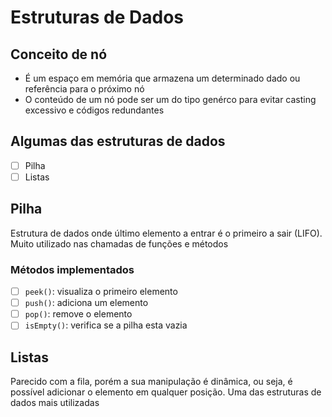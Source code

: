 # Estruturas de Dados


## Conceito de nó

- É um espaço em memória que armazena um determinado dado ou referência para o próximo nó
- O conteúdo de um nó pode ser um do tipo genérco para evitar casting excessivo e códigos redundantes

## Algumas das estruturas de dados 

 - [ ] Pilha
 - [ ] Listas

## Pilha

Estrutura de dados onde último elemento a entrar é o primeiro a sair (LIFO). Muito utilizado nas chamadas de funções e métodos

### Métodos implementados

- [ ] `peek()`: visualiza o primeiro elemento
- [ ] `push()`: adiciona um elemento
- [ ] `pop()`: remove o elemento
- [ ] `isEmpty()`: verifica se a pilha esta vazia

## Listas

Parecido com a fila, porém a sua manipulação é dinâmica, ou seja, é possível adicionar o elemento em qualquer posição.
Uma das estruturas de dados mais utilizadas
